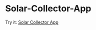# Solar-Collector-App
 
 Try it:
[Solar Collector App](http://ec2-54-174-122-244.compute-1.amazonaws.com:8866/)

